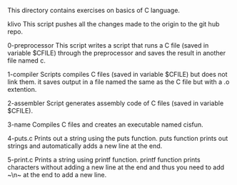 This directory contains exercises on basics of C language.

klivo
This script pushes all the changes made to the origin to the git hub repo.

0-preprocessor
This script writes a script that runs a C file (saved in variable $CFILE) through the preprocessor and saves the result in another file named c.

1-compiler
Scripts compiles C files (saved in variable $CFILE) but does not link them. it saves output in a file named the same as the C file but with a .o extention.

2-assembler
Script generates assembly code of C files (saved in variable $CFILE).

3-name
Compiles C files and creates an executable named cisfun.

4-puts.c
Prints out a string using the puts function.
puts function prints out strings and automatically adds a new line at the end.

5-print.c
Prints a string using printf function.
printf function prints characters without adding a new line at the end and thus you need to add ~\n~ at the end to add a new line.
